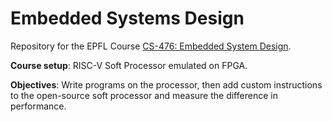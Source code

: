 # Embedded Systems Design

Repository for the EPFL Course [CS-476: Embedded System Design](https://edu.epfl.ch/coursebook/en/embedded-system-design-CS-476).

**Course setup**: RISC-V Soft Processor emulated on FPGA. 

**Objectives**: Write programs on the processor, then add custom instructions to the open-source soft processor and measure the difference in performance.
